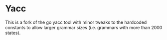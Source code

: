 # Yacc

This is a fork of the go yacc tool with minor tweaks to the hardcoded
constants to allow larger grammar sizes (i.e. grammars with more than
2000 states).

